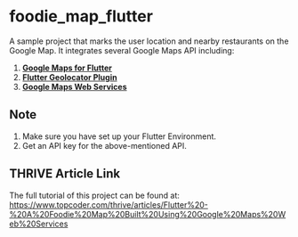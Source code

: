 # foodie_map_flutter

A sample project that marks the user location and nearby restaurants on the Google Map. It integrates several Google Maps API including: 
1. [**Google Maps for Flutter**](https://pub.dev/packages/google_maps_flutter)
2. [**Flutter Geolocator Plugin**](https://pub.dev/packages/geolocator) 
3. [**Google Maps Web Services**](https://pub.dev/packages/google_maps_webservice) 

## Note

1. Make sure you have set up your Flutter Environment. 
2. Get an API key for the above-mentioned API. 

## THRIVE Article Link

The full tutorial of this project can be found at:  
https://www.topcoder.com/thrive/articles/Flutter%20-%20A%20Foodie%20Map%20Built%20Using%20Google%20Maps%20Web%20Services
